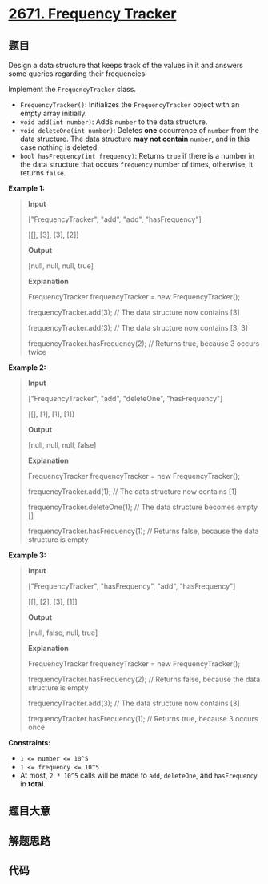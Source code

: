 # [2671. Frequency Tracker](https://leetcode.com/problems/frequency-tracker/)

## 题目

Design a data structure that keeps track of the values in it and answers some
queries regarding their frequencies.

Implement the `FrequencyTracker` class.

- `FrequencyTracker()`: Initializes the `FrequencyTracker` object with an empty array initially.
- `void add(int number)`: Adds `number` to the data structure.
- `void deleteOne(int number)`: Deletes **one** occurrence of `number` from the data structure. The data structure **may not contain** `number`, and in this case nothing is deleted.
- `bool hasFrequency(int frequency)`: Returns `true` if there is a number in the data structure that occurs `frequency` number of times, otherwise, it returns `false`.

**Example 1:**

> **Input**
>
> ["FrequencyTracker", "add", "add", "hasFrequency"]
>
> [[], [3], [3], [2]]
>
> **Output**
>
> [null, null, null, true]
>
> **Explanation**
>
> FrequencyTracker frequencyTracker = new FrequencyTracker();
>
> frequencyTracker.add(3); // The data structure now contains [3]
>
> frequencyTracker.add(3); // The data structure now contains [3, 3]
>
> frequencyTracker.hasFrequency(2); // Returns true, because 3 occurs twice

**Example 2:**

> **Input**
>
> ["FrequencyTracker", "add", "deleteOne", "hasFrequency"]
>
> [[], [1], [1], [1]]
>
> **Output**
>
> [null, null, null, false]
>
> **Explanation**
>
> FrequencyTracker frequencyTracker = new FrequencyTracker();
>
> frequencyTracker.add(1); // The data structure now contains [1]
>
> frequencyTracker.deleteOne(1); // The data structure becomes empty []
>
> frequencyTracker.hasFrequency(1); // Returns false, because the data structure is empty

**Example 3:**

> **Input**
>
> ["FrequencyTracker", "hasFrequency", "add", "hasFrequency"]
>
> [[], [2], [3], [1]]
>
> **Output**
>
> [null, false, null, true]
>
> **Explanation**
>
> FrequencyTracker frequencyTracker = new FrequencyTracker();
>
> frequencyTracker.hasFrequency(2); // Returns false, because the data structure is empty
>
> frequencyTracker.add(3); // The data structure now contains [3]
>
> frequencyTracker.hasFrequency(1); // Returns true, because 3 occurs once

**Constraints:**

- `1 <= number <= 10^5`
- `1 <= frequency <= 10^5`
- At most, `2 * 10^5` calls will be made to `add`, `deleteOne`, and `hasFrequency` in **total**.

## 题目大意

## 解题思路

## 代码

```javascript

```
